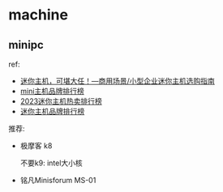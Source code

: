 # machine
## minipc
ref:
- [迷你主机，可堪大任！—商用场景/小型企业迷你主机选购指南](https://www.163.com/dy/article/ITU227RK0512MJDN.html)
- [mini主机品牌排行榜](https://www.jd.com/phb/67017c788be42fffa9e.html)
- [2023迷你主机热卖排行榜](https://post.smzdm.com/p/a7n7nxwg/)
- [迷你主机品牌排行榜](https://web.phb123.com/pinpai/top60697.html)

推荐:
- 极摩客 k8

    不要k9: intel大小核
- 铭凡Minisforum MS-01
